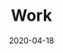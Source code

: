 ---
layout: layouts/work.njk
title: Work
tags:
  - nav
navtitle: Work
date: 2020-04-18
permalink: /work/index.html
---